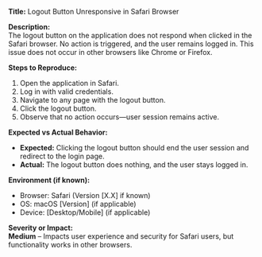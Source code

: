 **Title:** Logout Button Unresponsive in Safari Browser  

**Description:**  
The logout button on the application does not respond when clicked in the Safari browser. No action is triggered, and the user remains logged in. This issue does not occur in other browsers like Chrome or Firefox.  

**Steps to Reproduce:**  
1. Open the application in Safari.  
2. Log in with valid credentials.  
3. Navigate to any page with the logout button.  
4. Click the logout button.  
5. Observe that no action occurs—user session remains active.  

**Expected vs Actual Behavior:**  
- **Expected:** Clicking the logout button should end the user session and redirect to the login page.  
- **Actual:** The logout button does nothing, and the user stays logged in.  

**Environment (if known):**  
- Browser: Safari (Version [X.X] if known)  
- OS: macOS [Version] (if applicable)  
- Device: [Desktop/Mobile] (if applicable)  

**Severity or Impact:**  
**Medium** – Impacts user experience and security for Safari users, but functionality works in other browsers.